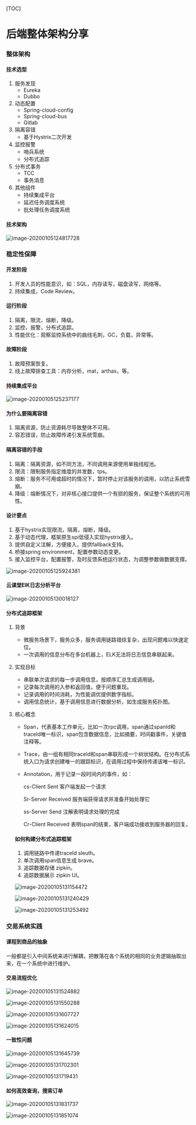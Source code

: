 [TOC]

# 后端整体架构分享

### 整体架构

#### 技术选型

1. 服务发现
   * Eureka
   * Dubbo
2. 动态配置
   * Spring-cloud-config
   * Spring-cloud-bus
   * Gitlab
3. 隔离容错
   * 基于Hystrix二次开发
4. 监控报警
   * 哨兵系统
   * 分布式追踪
5. 分布式事务
   * TCC
   * 事务消息
6. 其他组件
   * 持续集成平台
   * 延迟任务调度系统
   * 批处理任务调度系统

#### 技术架构

![image-20200105124817728](assets/image-20200105124817728.png)

### 稳定性保障

#### 开发阶段

1. 开发人员的性能意识，如：SQL，内存读写，磁盘读写，网络等。
2. 持续集成，Code Review。

#### 运行阶段

1. 隔离，限流，熔断，降级。
2. 监控，报警，分布式追踪。
3. 性能优化：观察监控系统中的曲线毛刺，GC，负载，异常等。

#### 故障阶段

1. 故障预案恢复。
2. 线上故障排查工具：内存分析，mat，arthas，等。

#### 持续集成平台

![image-20200105125237177](assets/image-20200105125237177.png)

#### 为什么要隔离容错

1. 隔离资源，防止资源耗尽导致整体不可用。
2. 容忍错误，防止故障传递引发系统雪崩。

#### 隔离容错的手段

1. 隔离：隔离资源，如不同方法，不同调用来源使用单独线程池。
2. 限流：限制服务指定维度的并发数，tps。
3. 熔断：服务不可用或超时的情况下，暂时停止对该服务的调用，以防止系统雪崩。
4. 降级：熔断情况下，对非核心接口提供一个有损的服务，保证整个系统的可用性。

#### 设计要点

1. 基于hystrix实现限流，隔离，熔断，降级。
2. 基于动态代理，框架原生spi低侵入实现hystrix接入。
3. 提供自定义注解，方便接入，提供fallback支持。
4. 桥接spring environment，配置参数动态变更。
5. 接入监控平台，配置报警，及时反馈系统运行状态，为调整参数做数据支撑。

![image-20200105125924381](assets/image-20200105125924381.png)

#### 云课堂ElK日志分析平台

![image-20200105130018127](assets/image-20200105130018127.png)

#### 分布式追踪框架

1. 背景

   * 微服务场景下，服务众多，服务调用链路错综复杂，出现问题难以快速定位。
   * 一次调用的信息分布在多台机器上，ELK无法将日志信息串联起来。

2. 实现目标

   * 串联单次请求的每一步调用信息，按顺序汇总生成调用链。
   * 记录每次调用的入参和返回值，便于问题重现。
   * 记录调用的时间消耗，为性能调优提供数字指标。
   * 调用信息统计，基于调用信息进行数据分析，如生成服务拓扑图。

3. 核心概念

   * Span，代表基本工作单元，比如一次rpc调用，span通过spanId和traceId唯一标识，span包含数据信息，比如摘要，时间戳事件，关键值注释等。

   * Trace，由一组有相同traceId和span串联形成一个树状结构。在分布式系统入口为请求创建唯一的跟踪标识，在调用过程中保持传递该唯一标识。

   * Annotation，用于记录一段时间内的事件，如：

     cs-Client Sent 客户端发起一个请求

     Sr-Server Received 服务端获得请求并准备开始处理它

     ss-Server Send 注解表明请求处理的完成

     Cr-Client Received 表明span的结束，客户端成功接收到服务器的回复。

   #### 如何构建分布式追踪框架

   1. 调用链路中传递traceId sleuth。
   2. 单次调用span信息生成 brave。
   3. 追踪数据存储 zipkin。
   4. 追踪数据展示 zipkin UI。

   ![image-20200105131154472](assets/image-20200105131154472.png)

   ![image-20200105131240429](assets/image-20200105131240429.png)

   ![image-20200105131253492](assets/image-20200105131253492.png)

   

### 交易系统实践

   #### 课程到商品的抽象

   一般都是引入中间系统来进行解耦，把散落在各个系统的相同的业务逻辑抽取出来，在一个系统中进行维护。

   #### 交易流程优化

   ![image-20200105131524882](assets/image-20200105131524882.png)

   ![image-20200105131550288](assets/image-20200105131550288.png)

   ![image-20200105131607727](assets/image-20200105131607727.png)

   ![image-20200105131624015](assets/image-20200105131624015.png)

   #### 一致性问题

   ![image-20200105131645739](assets/image-20200105131645739.png)

   ![image-20200105131702301](assets/image-20200105131702301.png)

   ![image-20200105131719431](assets/image-20200105131719431.png)

   #### 如何高效查询，搜索订单

   ![image-20200105131831737](assets/image-20200105131831737.png)

   ![image-20200105131851074](assets/image-20200105131851074.png)

   